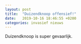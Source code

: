 ```yaml
---
layout: post
title:  "Duizendknoop offensief!"
date:   2019-10-16 18:46:55 +0200
categories: invasief nieuws
---
```


Duizendknoop is super gevaarlijk.
